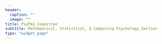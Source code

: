 ```yaml
---
header:
  caption: ""
  image: ""
title: PsyPAG Committee
subtitle: Mathematical, Statistical, & Computing Psychology Section
type: "widget_page"
---
```

